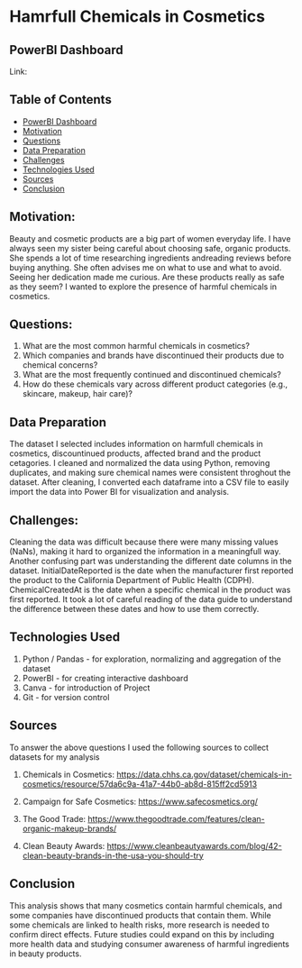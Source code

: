 # Hamrfull Chemicals in Cosmetics

## PowerBI Dashboard

Link: 



## Table of Contents
* [PowerBI Dashboard](#PowerBI-dashboard)
* [Motivation](#motivation)
* [Questions](#questions)
* [Data Preparation](#data-preparation)
* [Challenges](#Challenges)
* [Technologies Used](#technologies-used)
* [Sources](#sources)
* [Conclusion](#conclusion)

## Motivation:
Beauty and cosmetic products are a big part of women everyday life. I have always seen my sister being careful about choosing safe, organic products. She spends a lot of time researching ingredients andreading reviews before buying anything. She often advises me on what to use and what to avoid. Seeing
her dedication made me curious. Are these products really as safe as they seem? I wanted to explore the presence of harmful chemicals in cosmetics.


## Questions:
1) What are the most common harmful chemicals in cosmetics?
2) Which companies and brands have discontinued their products due to chemical concerns?
3) What are the most frequently continued and discontinued chemicals?
4) How do these chemicals vary across different product categories (e.g., skincare, makeup, hair care)?

## Data Preparation
The dataset I selected includes information on harmfull chemicals in cosmetics, discountinued products, affected brand and the product cetagories. I cleaned and normalized the data using Python, removing duplicates, and making sure chemical names were consistent throghout the dataset. After cleaning, I converted each dataframe into a CSV file to easily import the data into Power BI for visualization and analysis.

## Challenges:
Cleaning the data was difficult because there were many missing values (NaNs), making it hard to organized the information in a meaningfull way. Another confusing part was understanding the different date columns in the dataset. InitialDateReported is the date when the manufacturer first reported the product to the California Department of Public Health (CDPH). ChemicalCreatedAt is the date when a specific chemical in the product was first reported. It took a lot of careful reading of the data guide to understand the difference between these dates and how to use them correctly.

## Technologies Used
1) Python / Pandas - for exploration, normalizing and aggregation of the dataset
2) PowerBI - for creating interactive dashboard
3) Canva - for introduction of Project
4) Git - for version control

## Sources
To answer the above questions I used the following sources to collect datasets for my analysis

1) Chemicals in Cosmetics: https://data.chhs.ca.gov/dataset/chemicals-in-cosmetics/resource/57da6c9a-41a7-44b0-ab8d-815ff2cd5913


2) Campaign for Safe Cosmetics: https://www.safecosmetics.org/

3) The Good Trade: https://www.thegoodtrade.com/features/clean-organic-makeup-brands/

4) Clean Beauty Awards: https://www.cleanbeautyawards.com/blog/42-clean-beauty-brands-in-the-usa-you-should-try

## Conclusion
This analysis shows that many cosmetics contain harmful chemicals, and some companies have discontinued products that contain them. While some chemicals are linked to health risks, more research is needed to confirm direct effects. Future studies could expand on this by including more health data and studying consumer awareness of harmful ingredients in beauty products.
 